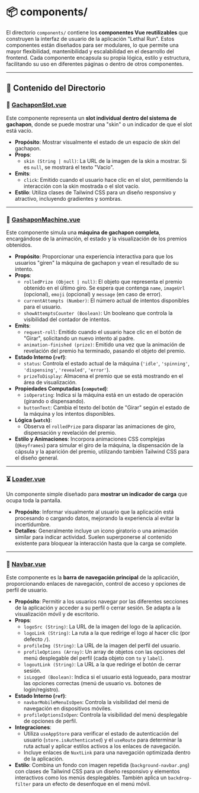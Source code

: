 # 📦 components/

El directorio `components/` contiene los **componentes Vue reutilizables** que construyen la interfaz de usuario de la aplicación "Lethal Run". Estos componentes están diseñados para ser modulares, lo que permite una mayor flexibilidad, mantenibilidad y escalabilidad en el desarrollo del frontend. Cada componente encapsula su propia lógica, estilo y estructura, facilitando su uso en diferentes páginas o dentro de otros componentes.

---

## 🧩 Contenido del Directorio

### 🎰 [GachaponSlot.vue](GachaponSlot.vue)

Este componente representa un **slot individual dentro del sistema de gachapon**, donde se puede mostrar una "skin" o un indicador de que el slot está vacío.

* **Propósito**: Mostrar visualmente el estado de un espacio de skin del gachapon.
* **Props**:
    * `skin (String | null)`: La URL de la imagen de la skin a mostrar. Si es `null`, se mostrará el texto "Vacío".
* **Emits**:
    * `click`: Emitido cuando el usuario hace clic en el slot, permitiendo la interacción con la skin mostrada o el slot vacío.
* **Estilo**: Utiliza clases de Tailwind CSS para un diseño responsivo y atractivo, incluyendo gradientes y sombras.

---

### 🎲 [GashaponMachine.vue](GashaponMachine.vue)

Este componente simula una **máquina de gachapon completa**, encargándose de la animación, el estado y la visualización de los premios obtenidos.

* **Propósito**: Proporcionar una experiencia interactiva para que los usuarios "giren" la máquina de gachapon y vean el resultado de su intento.
* **Props**:
    * `rolledPrize (Object | null)`: El objeto que representa el premio obtenido en el último giro. Se espera que contenga `name`, `imageUrl` (opcional), `emoji` (opcional) y `message` (en caso de error).
    * `currentAttempts (Number)`: El número actual de intentos disponibles para el usuario.
    * `showAttemptsCounter (Boolean)`: Un booleano que controla la visibilidad del contador de intentos.
* **Emits**:
    * `request-roll`: Emitido cuando el usuario hace clic en el botón de "Girar", solicitando un nuevo intento al padre.
    * `animation-finished (prize)`: Emitido una vez que la animación de revelación del premio ha terminado, pasando el objeto del premio.
* **Estado Interno (`ref`)**:
    * `status`: Controla el estado actual de la máquina (`'idle'`, `'spinning'`, `'dispensing'`, `'revealed'`, `'error'`).
    * `prizeToDisplay`: Almacena el premio que se está mostrando en el área de visualización.
* **Propiedades Computadas (`computed`)**:
    * `isOperating`: Indica si la máquina está en un estado de operación (girando o dispensando).
    * `buttonText`: Cambia el texto del botón de "Girar" según el estado de la máquina y los intentos disponibles.
* **Lógica (`watch`)**:
    * Observa el `rolledPrize` para disparar las animaciones de giro, dispensación y revelación del premio.
* **Estilo y Animaciones**: Incorpora animaciones CSS complejas (`@keyframes`) para simular el giro de la máquina, la dispensación de la cápsula y la aparición del premio, utilizando también Tailwind CSS para el diseño general.

---

### ⏳ [Loader.vue](Loader.vue)

Un componente simple diseñado para **mostrar un indicador de carga** que ocupa toda la pantalla.

* **Propósito**: Informar visualmente al usuario que la aplicación está procesando o cargando datos, mejorando la experiencia al evitar la incertidumbre.
* **Detalles**: Generalmente incluye un icono giratorio o una animación similar para indicar actividad. Suelen superponerse al contenido existente para bloquear la interacción hasta que la carga se complete.

---

### 🧭 [Navbar.vue](Navbar.vue)

Este componente es la **barra de navegación principal** de la aplicación, proporcionando enlaces de navegación, control de acceso y opciones de perfil de usuario.

* **Propósito**: Permitir a los usuarios navegar por las diferentes secciones de la aplicación y acceder a su perfil o cerrar sesión. Se adapta a la visualización móvil y de escritorio.
* **Props**:
    * `logoSrc (String)`: La URL de la imagen del logo de la aplicación.
    * `logoLink (String)`: La ruta a la que redirige el logo al hacer clic (por defecto `/`).
    * `profileImg (String)`: La URL de la imagen del perfil del usuario.
    * `profileOptions (Array)`: Un array de objetos con las opciones del menú desplegable del perfil (cada objeto con `to` y `label`).
    * `logoutLink (String)`: La URL a la que redirige el botón de cerrar sesión.
    * `isLogged (Boolean)`: Indica si el usuario está logueado, para mostrar las opciones correctas (menú de usuario vs. botones de login/registro).
* **Estado Interno (`ref`)**:
    * `navbarMobileMenuIsOpen`: Controla la visibilidad del menú de navegación en dispositivos móviles.
    * `profileOptionsIsOpen`: Controla la visibilidad del menú desplegable de opciones de perfil.
* **Integraciones**:
    * Utiliza `useAppStore` para verificar el estado de autenticación del usuario (`store.isAuthenticated`) y el `useRoute` para determinar la ruta actual y aplicar estilos activos a los enlaces de navegación.
    * Incluye enlaces de `NuxtLink` para una navegación optimizada dentro de la aplicación.
* **Estilo**: Combina un fondo con imagen repetida (`background-navbar.png`) con clases de Tailwind CSS para un diseño responsivo y elementos interactivos como los menús desplegables. También aplica un `backdrop-filter` para un efecto de desenfoque en el menú móvil.